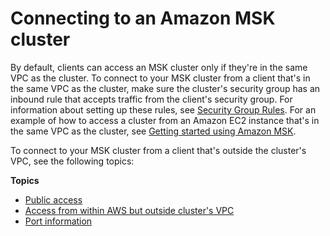 # Connecting to an Amazon MSK cluster<a name="client-access"></a>

By default, clients can access an MSK cluster only if they're in the same VPC as the cluster\. To connect to your MSK cluster from a client that's in the same VPC as the cluster, make sure the cluster's security group has an inbound rule that accepts traffic from the client's security group\. For information about setting up these rules, see [Security Group Rules](https://docs.aws.amazon.com/vpc/latest/userguide/VPC_SecurityGroups.html#SecurityGroupRules)\. For an example of how to access a cluster from an Amazon EC2 instance that's in the same VPC as the cluster, see [Getting started using Amazon MSK](getting-started.md)\.

To connect to your MSK cluster from a client that's outside the cluster's VPC, see the following topics:

**Topics**
+ [Public access](public-access.md)
+ [Access from within AWS but outside cluster's VPC](aws-access.md)
+ [Port information](port-info.md)